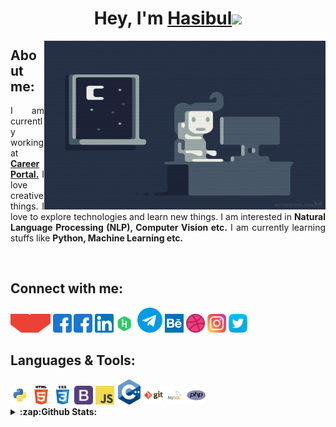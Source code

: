 <!-- Greeting -->
<div align="center">
   <h1>Hey, I'm <a href="https://www.facebook.com/iam.hasibul">Hasibul</a><img src="https://media.giphy.com/media/hvRJCLFzcasrR4ia7z/giphy.gif" width="25px"></h1>
</div>

<img align="right" height="270px" width="450px" alt="GIF" src="assets/code.gif" />


<!-- About -->
<div align="left">
   <h2>About me:</h2>
   <p style="text-align:justify">I am currently working at <a href="https://www.facebook.com/careerportalbd"><b>Career Portal.</b></a> I love creative things. I love to explore technologies and learn new things. I am interested in <b>Natural Language Processing (NLP), Computer Vision etc.</b> I am currently learning stuffs like <b>Python, Machine Learning etc.</b></p>
</div>

<br>

<!-- Social Platforms -->
<div>
   <h2>Connect with me:</h2>
   <code><a href="mailto:it.hhs19@gmail.com"><img height="30" src="assets/gmail.svg"></a></code>
   <code><a href="https://www.facebook.com/iam.hasibul"><img height="30" src="assets/facebook.svg"></a></code>
   <code><a href="https://www.facebook.com/iam.hasibul"><img height="30" src="assets/facebook.svg"></a></code>
   <code><a href="https://www.linkedin.com/in/iam-hasibul"><img height="30" src="assets/linkedin.svg"></a></code>
   <code><a href="https://www.facebook.com/iam.hasibul"><img height="30" src="assets/hackerrank.svg"></a></code>
   <code><a href="http://t.me/iam_hasibul"><img height="40" src="assets/telegram.svg"></a></code>
   <code><a href="https://www.behance.net/iam_hasibul"><img height="30" src="assets/behance.svg"></a></code>
   <code><a href="https://dribbble.com/iam_hasibul"><img height="30" src="assets/dribbble.svg"></a></code>
   <code><a href="https://www.instagram.com/iam.hasibul"><img height="30" src="assets/instagram.svg"></a></code>
   <code><a href="https://twitter.com/iam_hasibul"><img height="30" src="assets/twitter.svg"></a></code>
</div>

<!-- Languages & Tools -->
<div>
   <h2>Languages & Tools:</h2>
   <code><img height="30" src="https://raw.githubusercontent.com/github/explore/80688e429a7d4ef2fca1e82350fe8e3517d3494d/topics/python/python.png" alt="Python"></code>
   <code><img height="30" src="https://raw.githubusercontent.com/github/explore/80688e429a7d4ef2fca1e82350fe8e3517d3494d/topics/html/html.png" alt="HTML"></code>
   <code><img height="30" src="https://raw.githubusercontent.com/github/explore/80688e429a7d4ef2fca1e82350fe8e3517d3494d/topics/css/css.png" alt="CSS"></code>
   <code><img height="30" src="https://raw.githubusercontent.com/github/explore/80688e429a7d4ef2fca1e82350fe8e3517d3494d/topics/bootstrap/bootstrap.png" alt="Bootstrap"></code>
   <code><img height="30" src="https://raw.githubusercontent.com/github/explore/80688e429a7d4ef2fca1e82350fe8e3517d3494d/topics/javascript/javascript.png" alt="Javascript"></code>
   <code><img height="40" src="https://raw.githubusercontent.com/github/explore/80688e429a7d4ef2fca1e82350fe8e3517d3494d/topics/cpp/cpp.png" alt="C++"></code>
   <code><img height="30" src="https://raw.githubusercontent.com/github/explore/80688e429a7d4ef2fca1e82350fe8e3517d3494d/topics/git/git.png" alt="Git"></code>
   <code><img height="30" src="https://raw.githubusercontent.com/github/explore/80688e429a7d4ef2fca1e82350fe8e3517d3494d/topics/mysql/mysql.png" alt="MySQL"></code>
   <code><img height="30" src="https://raw.githubusercontent.com/github/explore/80688e429a7d4ef2fca1e82350fe8e3517d3494d/topics/php/php.png" alt="Php"></code>
</div>

<!-- Github Statistics -->
<div>
   <details>   
      <summary><b>:zap:Github Stats:</b></summary>

      <!-- Github Readme Stats Credit: https://github.com/anuraghazra/github-readme-stats -->
      <p><img align="left" src="https://github-readme-stats.vercel.app/api/top-langs?username=iam-hasibul&show_icons=true&locale=en&layout=compact" alt="iam-hasibul" /></p>
      <p><img align="left" src="https://github-readme-stats.vercel.app/api?username=iam-hasibul&show_icons=true&locale=en" alt="iam-hasibul" /></p>

      <!-- Github Readme Streak Stats Credit: https://github.com/DenverCoder1/github-readme-streak-stats -->
      <p><img align="left" src="https://github-readme-streak-stats.herokuapp.com/?user=iam-hasibul&" alt="iam-hasibul" /></p>
   </details>
</div>


